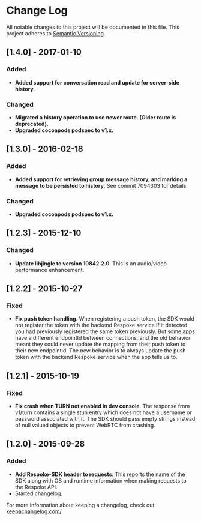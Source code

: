 # Change Log
All notable changes to this project will be documented in this file.
This project adheres to [Semantic Versioning](http://semver.org/).

## [1.4.0] - 2017-01-10
### Added
- **Added support for conversation read and update for server-side history.**

### Changed
- **Migrated a history operation to use newer route. (Older route is deprecated).**
- **Upgraded cocoapods podspec to v1.x.**


## [1.3.0] - 2016-02-18
### Added
- **Added support for retrieving group message history, and marking a message
to be persisted to history.** See commit 7094303 for details.

### Changed
- **Upgraded cocoapods podspec to v1.x.**

## [1.2.3] - 2015-12-10
### Changed
- **Update libjingle to version 10842.2.0**. This is an audio/video performance enhancement.

## [1.2.2] - 2015-10-27
### Fixed
- **Fix push token handling**. When registering a push token, the SDK would not register the token
with the backend Respoke service if it detected you had previously registered
the same token previously. But some apps have a different endpointId
between connections, and the old behavior meant they could never update
the mapping from their push token to their new endpointId. The new behavior
is to always update the push token with the backend Respoke service when the app
tells us to.

## [1.2.1] - 2015-10-19
### Fixed
- **Fix crash when TURN not enabled in dev console**. The response from
v1/turn contains a single stun entry which does not have a username or
password associated with it. The SDK should pass empty strings instead
of null valued objects to prevent WebRTC from crashing.

## [1.2.0] - 2015-09-28
### Added
- **Add Respoke-SDK header to requests**. This reports the name of the
SDK along with OS and runtime information when making requests to the
Respoke API.
- Started changelog.

For more information about keeping a changelog, check out [keepachangelog.com/](http://keepachangelog.com/)

